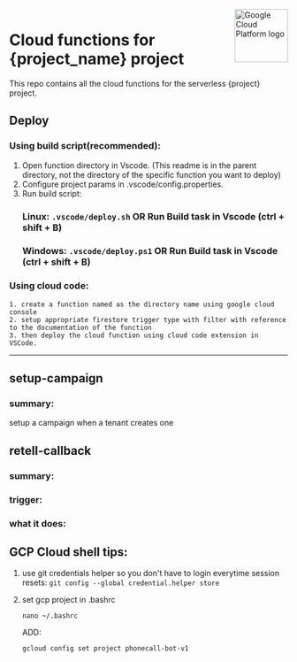 <img src="https://avatars2.githubusercontent.com/u/2810941?v=3&s=96" alt="Google Cloud Platform logo" title="Google Cloud Platform" align="right" height="96" width="96"/>

# Cloud functions for {project_name} project

This repo contains all the cloud functions for the serverless {project} project.


## Deploy
### Using build script(recommended):
1. Open function directory in Vscode. (This readme is in the parent directory, not the directory of the specific function you want to deploy)
2. Configure project params in .vscode/config.properties.
3. Run build script:
    ### Linux: ```.vscode/deploy.sh``` OR Run Build task in Vscode (ctrl + shift + B)
    ### Windows: `.vscode/deploy.ps1` OR Run Build task in Vscode (ctrl + shift + B)
 

### Using cloud code:
    1. create a function named as the directory name using google cloud console
    2. setup appropriate firestore trigger type with filter with reference to the documentation of the function
    3. then deploy the cloud function using cloud code extension in VSCode.


---
## setup-campaign
### summary: 
setup a campaign when a tenant creates one

## retell-callback
### summary:
### trigger:
### what it does:


## GCP Cloud shell tips:
1. 
    use git credentials helper so you don't have to login everytime session resets:
    `git config --global credential.helper store`

2. set gcp project in .bashrc
    ```
    nano ~/.bashrc
    ```
    ADD:
    ```
    gcloud config set project phonecall-bot-v1
    ```
